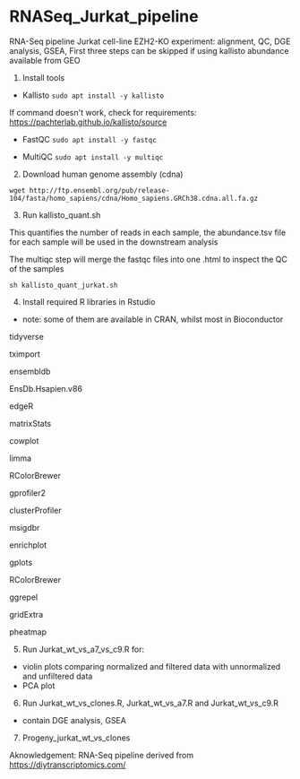# RNASeq_Jurkat_pipeline
RNA-Seq pipeline Jurkat cell-line EZH2-KO experiment: alignment, QC, DGE analysis, GSEA,
First three steps can be skipped if using kallisto abundance available from GEO

1. Install tools

- Kallisto 
```sudo apt install -y kallisto```

If command doesn't work, check for requirements: https://pachterlab.github.io/kallisto/source

- FastQC
```sudo apt install -y fastqc```

- MultiQC
```sudo apt install -y multiqc```


2. Download human genome assembly (cdna)
```
wget http://ftp.ensembl.org/pub/release-104/fasta/homo_sapiens/cdna/Homo_sapiens.GRCh38.cdna.all.fa.gz
```
3. Run kallisto_quant.sh 

This quantifies the number of reads in each sample, the abundance.tsv file for each sample will be used in the downstream analysis

The multiqc step will merge the fastqc files into one .html to inspect the QC of the samples
```
sh kallisto_quant_jurkat.sh
```
4. Install required R libraries in Rstudio
- note: some of them are available in CRAN, whilst most in Bioconductor

tidyverse

tximport

ensembldb 

EnsDb.Hsapien.v86

edgeR

matrixStats

cowplot

limma

RColorBrewer  

gprofiler2 

clusterProfiler 

msigdbr 

enrichplot

gplots

RColorBrewer

ggrepel

gridExtra

pheatmap

5. Run Jurkat_wt_vs_a7_vs_c9.R for:
- violin plots comparing normalized and filtered data with unnormalized and unfiltered data
- PCA plot

6. Run Jurkat_wt_vs_clones.R, Jurkat_wt_vs_a7.R and Jurkat_wt_vs_c9.R 
- contain DGE analysis, GSEA

7. Progeny_jurkat_wt_vs_clones

Aknowledgement: RNA-Seq pipeline derived from https://diytranscriptomics.com/
